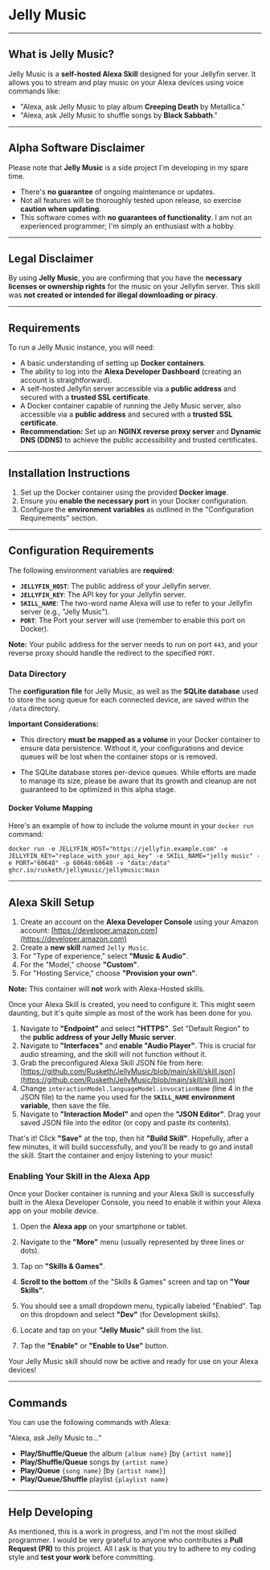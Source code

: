 
# Jelly Music

---

## What is Jelly Music?

Jelly Music is a **self-hosted Alexa Skill** designed for your Jellyfin server. It allows you to stream and play music on your Alexa devices using voice commands like:

* "Alexa, ask Jelly Music to play album **Creeping Death** by Metallica."
* "Alexa, ask Jelly Music to shuffle songs by **Black Sabbath**."

---

## Alpha Software Disclaimer

Please note that **Jelly Music** is a side project I'm developing in my spare time.

* There's **no guarantee** of ongoing maintenance or updates.
* Not all features will be thoroughly tested upon release, so exercise **caution when updating**.
* This software comes with **no guarantees of functionality**. I am not an experienced programmer; I'm simply an enthusiast with a hobby.

---

## Legal Disclaimer

By using **Jelly Music**, you are confirming that you have the **necessary licenses or ownership rights** for the music on your Jellyfin server. This skill was **not created or intended for illegal downloading or piracy**.

---

## Requirements

To run a Jelly Music instance, you will need:

* A basic understanding of setting up **Docker containers**.
* The ability to log into the **Alexa Developer Dashboard** (creating an account is straightforward).
* A self-hosted Jellyfin server accessible via a **public address** and secured with a **trusted SSL certificate**.
* A Docker container capable of running the Jelly Music server, also accessible via a **public address** and secured with a **trusted SSL certificate**.
* **Recommendation:** Set up an **NGINX reverse proxy server** and **Dynamic DNS (DDNS)** to achieve the public accessibility and trusted certificates.

---

## Installation Instructions

1.  Set up the Docker container using the provided **Docker image**.
2.  Ensure you **enable the necessary port** in your Docker configuration.
3.  Configure the **environment variables** as outlined in the "Configuration Requirements" section.

---

## Configuration Requirements

The following environment variables are **required**:

* **`JELLYFIN_HOST`**: The public address of your Jellyfin server.
* **`JELLYFIN_KEY`**: The API key for your Jellyfin server.
* **`SKILL_NAME`**: The two-word name Alexa will use to refer to your Jellyfin server (e.g., "Jelly Music").
* **`PORT`**: The Port your server will use (remember to enable this port on Docker).

**Note:** Your public address for the server needs to run on port `443`, and your reverse proxy should handle the redirect to the specified `PORT`.

### Data Directory

The **configuration file** for Jelly Music, as well as the **SQLite database** used to store the song queue for each connected device, are saved within the `/data` directory.

**Important Considerations:**

-   This directory **must be mapped as a volume** in your Docker container to ensure data persistence. Without it, your configurations and device queues will be lost when the container stops or is removed.
    
-   The SQLite database stores per-device queues. While efforts are made to manage its size, please be aware that its growth and cleanup are not guaranteed to be optimized in this alpha stage.
    

#### Docker Volume Mapping

Here's an example of how to include the volume mount in your `docker run` command:

``docker run -e JELLYFIN_HOST="https://jellyfin.example.com" -e JELLYFIN_KEY="replace_with_your_api_key" -e SKILL_NAME="jelly music" -e PORT="60648" -p 60648:60648 -v "data:/data" ghcr.io/rusketh/jellymusic/jellymusic:main``

---

## Alexa Skill Setup

1.  Create an account on the **Alexa Developer Console** using your Amazon account: [https://developer.amazon.com](https://developer.amazon.com)
2.  Create a **new skill** named `Jelly Music`.
3.  For "Type of experience," select **"Music & Audio"**.
4.  For the "Model," choose **"Custom"**.
5.  For "Hosting Service," choose **"Provision your own"**.

**Note:** This container will **not** work with Alexa-Hosted skills.

Once your Alexa Skill is created, you need to configure it. This might seem daunting, but it's quite simple as most of the work has been done for you.

1.  Navigate to **"Endpoint"** and select **"HTTPS"**. Set "Default Region" to the **public address of your Jelly Music server**.
2.  Navigate to **"Interfaces"** and **enable "Audio Player"**. This is crucial for audio streaming, and the skill will not function without it.
3.  Grab the preconfigured Alexa Skill JSON file from here: [https://github.com/Rusketh/JellyMusic/blob/main/skill/skill.json](https://github.com/Rusketh/JellyMusic/blob/main/skill/skill.json)
4.  Change `interactionModel.languageModel.invocationName` (line 4 in the JSON file) to the name you used for the **`SKILL_NAME` environment variable**, then save the file.
5.  Navigate to **"Interaction Model"** and open the **"JSON Editor"**. Drag your saved JSON file into the editor (or copy and paste its contents).

That's it! Click **"Save"** at the top, then hit **"Build Skill"**. Hopefully, after a few minutes, it will build successfully, and you'll be ready to go and install the skill. Start the container and enjoy listening to your music!

### Enabling Your Skill in the Alexa App

Once your Docker container is running and your Alexa Skill is successfully built in the Alexa Developer Console, you need to enable it within your Alexa app on your mobile device.

1.  Open the **Alexa app** on your smartphone or tablet.
    
2.  Navigate to the **"More"** menu (usually represented by three lines or dots).
    
3.  Tap on **"Skills & Games"**.
    
4.  **Scroll to the bottom** of the "Skills & Games" screen and tap on **"Your Skills"**.
    
5.  You should see a small dropdown menu, typically labeled "Enabled". Tap on this dropdown and select **"Dev"** (for Development skills).
    
6.  Locate and tap on your **"Jelly Music"** skill from the list.
    
7.  Tap the **"Enable"** or **"Enable to Use"** button.
    

Your Jelly Music skill should now be active and ready for use on your Alexa devices!

---

## Commands

You can use the following commands with Alexa:

"Alexa, ask Jelly Music to..."

* **Play/Shuffle/Queue** the album `{album name}` [by `{artist name}`]
* **Play/Shuffle/Queue** songs by `{artist name}`
* **Play/Queue** `{song name}` [by `{artist name}`]
* **Play/Queue/Shuffle** playlist `{playlist name}`

---

## Help Developing

As mentioned, this is a work in progress, and I'm not the most skilled programmer. I would be very grateful to anyone who contributes a **Pull Request (PR)** to this project. All I ask is that you try to adhere to my coding style and **test your work** before committing.
